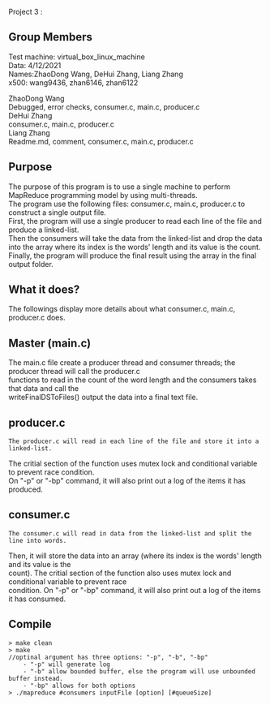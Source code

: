  Project 3 :

## Group Members
Test machine: virtual_box_linux_machine  
Data: 4/12/2021  
Names:ZhaoDong Wang, DeHui Zhang, Liang Zhang  
x500: wang9436, zhan6146, zhan6122

ZhaoDong Wang  
Debugged, error checks, consumer.c, main.c, producer.c  
DeHui Zhang  
consumer.c, main.c, producer.c  
Liang Zhang  
Readme.md, comment, consumer.c, main.c, producer.c  
## Purpose
The purpose of this program is to use a single machine to perform MapReduce programming model by using multi-threads.  
The program use the following files: consumer.c, main.c, producer.c to construct a single output file.  
First, the program will use a single producer to read each line of the file and produce a linked-list.  
Then the consumers will take the data from the linked-list and drop the data into the array where its index is the words' length and its value is the count.
Finally, the program will produce the final result using the array in the final output folder.  
## What it does?
The followings display more details about what consumer.c, main.c, producer.c does.  

## Master  (main.c)
  The main.c file create a producer thread and consumer threads; the producer thread will call the producer.c  
functions to read in the count of the word length and the consumers takes that data and call the  
 writeFinalDSToFiles() output the data into a final text file.

## producer.c
	The producer.c will read in each line of the file and store it into a linked-list.  
The critial section of the function uses mutex lock and conditional variable to prevent race condition.  
On "-p" or "-bp" command, it will also print out a log of the items it has produced.  

## consumer.c
	The consumer.c will read in data from the linked-list and split the line into words.  
Then, it will store the data into an array (where its index is the words' length and its value is the  
count). The critial section of the function also uses mutex lock and conditional variable to prevent race  
condition. On "-p" or "-bp" command, it will also print out a log of the items it has consumed.  


## Compile
	> make clean
	> make
	//optinal argument has three options: "-p", "-b", "-bp"
		- "-p" will generate log
		- "-b" allow bounded buffer, else the program will use unbounded buffer instead.
		- "-bp" allows for both options
	> ./mapreduce #consumers inputFile [option] [#queueSize]
	
